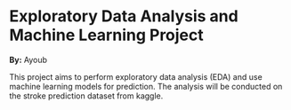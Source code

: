 # Exploratory Data Analysis and Machine Learning Project

**By:** Ayoub

This project aims to perform exploratory data analysis (EDA) and use machine learning models for prediction. The analysis will be conducted on the stroke prediction dataset from kaggle.



